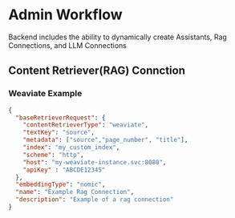 # Admin Workflow

Backend includes the ability to dynamically create Assistants, Rag Connections, and LLM Connections

## Content Retriever(RAG) Connction

### Weaviate Example

```json
{
  "baseRetrieverRequest": {
    "contentRetrieverType": "weaviate",
    "textKey": "source",
    "metadata": ["source","page_number", "title"], 
    "index": "my_custom_index",
    "scheme": "http",
    "host": "my-weaviate-instance.svc:8080",
    "apiKey" : "ABCDE12345"
  },
  "embeddingType": "nomic",
  "name": "Example Rag Connection",
  "description": "Example of a rag connection"
}
```

